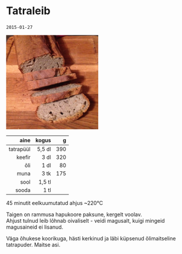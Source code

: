 Tatraleib
===========
    2015-01-27

<img src="img/tatraleib.jpeg" width="250px">

|       aine | kogus  |   g |
|-----------:|-------:|----:|
|  tatrapüül | 5,5 dl | 390 |
|     keefir |   3 dl | 320 |
|        õli |   1 dl |  80 |
|       muna |   3 tk | 175 |
|       sool | 1,5 tl |  |
|      sooda |   1 tl |  |

45 minutit eelkuumutatud ahjus ~220°C

Taigen on rammusa hapukoore paksune, kergelt voolav.  
Ahjust tulnud leib lõhnab oivaliselt - veidi magusalt, kuigi mingeid magusaineid ei lisanud.

Väga õhukese koorikuga, hästi kerkinud ja läbi küpsenud õlimaitseline tatrapuder. Maitse asi.
